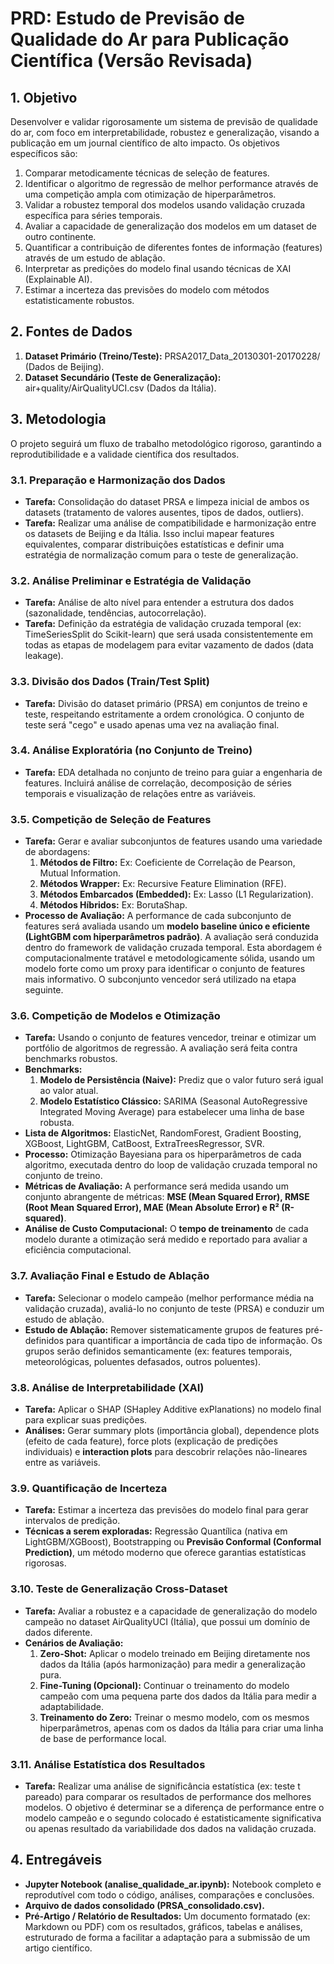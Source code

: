 # **PRD: Estudo de Previsão de Qualidade do Ar para Publicação Científica (Versão Revisada)**

## **1. Objetivo**

Desenvolver e validar rigorosamente um sistema de previsão de qualidade do ar, com foco em interpretabilidade, robustez e generalização, visando a publicação em um journal científico de alto impacto. Os objetivos específicos são:

1. Comparar metodicamente técnicas de seleção de features.
2. Identificar o algoritmo de regressão de melhor performance através de uma competição ampla com otimização de hiperparâmetros.
3. Validar a robustez temporal dos modelos usando validação cruzada específica para séries temporais.
4. Avaliar a capacidade de generalização dos modelos em um dataset de outro continente.
5. Quantificar a contribuição de diferentes fontes de informação (features) através de um estudo de ablação.
6. Interpretar as predições do modelo final usando técnicas de XAI (Explainable AI).
7. Estimar a incerteza das previsões do modelo com métodos estatisticamente robustos.

## **2. Fontes de Dados**

1. **Dataset Primário (Treino/Teste):** PRSA2017\_Data\_20130301-20170228/ (Dados de Beijing).
2. **Dataset Secundário (Teste de Generalização):** air+quality/AirQualityUCI.csv (Dados da Itália).

## **3. Metodologia**

O projeto seguirá um fluxo de trabalho metodológico rigoroso, garantindo a reprodutibilidade e a validade científica dos resultados.

### **3.1. Preparação e Harmonização dos Dados**

*   **Tarefa:** Consolidação do dataset PRSA e limpeza inicial de ambos os datasets (tratamento de valores ausentes, tipos de dados, outliers).
*   **Tarefa:** Realizar uma análise de compatibilidade e harmonização entre os datasets de Beijing e da Itália. Isso inclui mapear features equivalentes, comparar distribuições estatísticas e definir uma estratégia de normalização comum para o teste de generalização.

### **3.2. Análise Preliminar e Estratégia de Validação**

*   **Tarefa:** Análise de alto nível para entender a estrutura dos dados (sazonalidade, tendências, autocorrelação).
*   **Tarefa:** Definição da estratégia de validação cruzada temporal (ex: TimeSeriesSplit do Scikit-learn) que será usada consistentemente em todas as etapas de modelagem para evitar vazamento de dados (data leakage).

### **3.3. Divisão dos Dados (Train/Test Split)**

*   **Tarefa:** Divisão do dataset primário (PRSA) em conjuntos de treino e teste, respeitando estritamente a ordem cronológica. O conjunto de teste será "cego" e usado apenas uma vez na avaliação final.

### **3.4. Análise Exploratória (no Conjunto de Treino)**

*   **Tarefa:** EDA detalhada no conjunto de treino para guiar a engenharia de features. Incluirá análise de correlação, decomposição de séries temporais e visualização de relações entre as variáveis.

### **3.5. Competição de Seleção de Features**

*   **Tarefa:** Gerar e avaliar subconjuntos de features usando uma variedade de abordagens:
    1.  **Métodos de Filtro:** Ex: Coeficiente de Correlação de Pearson, Mutual Information.
    2.  **Métodos Wrapper:** Ex: Recursive Feature Elimination (RFE).
    3.  **Métodos Embarcados (Embedded):** Ex: Lasso (L1 Regularization).
    4.  **Métodos Híbridos:** Ex: BorutaShap.
*   **Processo de Avaliação:** A performance de cada subconjunto de features será avaliada usando um **modelo baseline único e eficiente (LightGBM com hiperparâmetros padrão)**. A avaliação será conduzida dentro do framework de validação cruzada temporal. Esta abordagem é computacionalmente tratável e metodologicamente sólida, usando um modelo forte como um proxy para identificar o conjunto de features mais informativo. O subconjunto vencedor será utilizado na etapa seguinte.

### **3.6. Competição de Modelos e Otimização**

*   **Tarefa:** Usando o conjunto de features vencedor, treinar e otimizar um portfólio de algoritmos de regressão. A avaliação será feita contra benchmarks robustos.
*   **Benchmarks:**
    1.  **Modelo de Persistência (Naive):** Prediz que o valor futuro será igual ao valor atual.
    2.  **Modelo Estatístico Clássico:** SARIMA (Seasonal AutoRegressive Integrated Moving Average) para estabelecer uma linha de base robusta.
*   **Lista de Algoritmos:** ElasticNet, RandomForest, Gradient Boosting, XGBoost, LightGBM, CatBoost, ExtraTreesRegressor, SVR.
*   **Processo:** Otimização Bayesiana para os hiperparâmetros de cada algoritmo, executada dentro do loop de validação cruzada temporal no conjunto de treino.
*   **Métricas de Avaliação:** A performance será medida usando um conjunto abrangente de métricas: **MSE (Mean Squared Error), RMSE (Root Mean Squared Error), MAE (Mean Absolute Error) e R² (R-squared)**.
*   **Análise de Custo Computacional:** O **tempo de treinamento** de cada modelo durante a otimização será medido e reportado para avaliar a eficiência computacional.

### **3.7. Avaliação Final e Estudo de Ablação**

*   **Tarefa:** Selecionar o modelo campeão (melhor performance média na validação cruzada), avaliá-lo no conjunto de teste (PRSA) e conduzir um estudo de ablação.
*   **Estudo de Ablação:** Remover sistematicamente grupos de features pré-definidos para quantificar a importância de cada tipo de informação. Os grupos serão definidos semanticamente (ex: features temporais, meteorológicas, poluentes defasados, outros poluentes).

### **3.8. Análise de Interpretabilidade (XAI)**

*   **Tarefa:** Aplicar o SHAP (SHapley Additive exPlanations) no modelo final para explicar suas predições.
*   **Análises:** Gerar summary plots (importância global), dependence plots (efeito de cada feature), force plots (explicação de predições individuais) e **interaction plots** para descobrir relações não-lineares entre as variáveis.

### **3.9. Quantificação de Incerteza**

*   **Tarefa:** Estimar a incerteza das previsões do modelo final para gerar intervalos de predição.
*   **Técnicas a serem exploradas:** Regressão Quantílica (nativa em LightGBM/XGBoost), Bootstrapping ou **Previsão Conformal (Conformal Prediction)**, um método moderno que oferece garantias estatísticas rigorosas.

### **3.10. Teste de Generalização Cross-Dataset**

*   **Tarefa:** Avaliar a robustez e a capacidade de generalização do modelo campeão no dataset AirQualityUCI (Itália), que possui um domínio de dados diferente.
*   **Cenários de Avaliação:**
    1.  **Zero-Shot:** Aplicar o modelo treinado em Beijing diretamente nos dados da Itália (após harmonização) para medir a generalização pura.
    2.  **Fine-Tuning (Opcional):** Continuar o treinamento do modelo campeão com uma pequena parte dos dados da Itália para medir a adaptabilidade.
    3.  **Treinamento do Zero:** Treinar o mesmo modelo, com os mesmos hiperparâmetros, apenas com os dados da Itália para criar uma linha de base de performance local.

### **3.11. Análise Estatística dos Resultados**

*   **Tarefa:** Realizar uma análise de significância estatística (ex: teste t pareado) para comparar os resultados de performance dos melhores modelos. O objetivo é determinar se a diferença de performance entre o modelo campeão e o segundo colocado é estatisticamente significativa ou apenas resultado da variabilidade dos dados na validação cruzada.

## **4. Entregáveis**

*   **Jupyter Notebook (analise\_qualidade\_ar.ipynb):** Notebook completo e reprodutível com todo o código, análises, comparações e conclusões.
*   **Arquivo de dados consolidado (PRSA\_consolidado.csv).**
*   **Pré-Artigo / Relatório de Resultados:** Um documento formatado (ex: Markdown ou PDF) com os resultados, gráficos, tabelas e análises, estruturado de forma a facilitar a adaptação para a submissão de um artigo científico.
